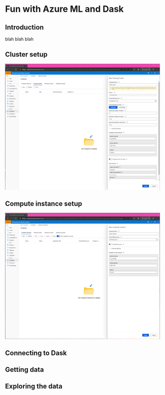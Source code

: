 # Fun with Azure ML and Dask 

## Introduction

blah blah blah

## Cluster setup

![Cluster setup](media/cluster-setup.png)

## Compute instance setup

![Instance setup](media/instance-setup.png)

## Connecting to Dask

## Getting data

## Exploring the data

